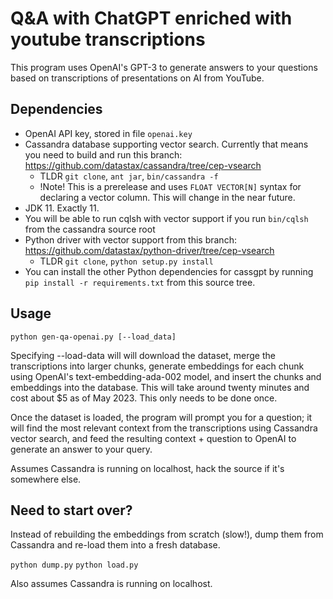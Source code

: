 # Q&A with ChatGPT enriched with youtube transcriptions

This program uses OpenAI's GPT-3 to generate answers to your questions based on transcriptions of presentations on AI from YouTube.

## Dependencies

- OpenAI API key, stored in file `openai.key`
- Cassandra database supporting vector search. Currently that means you need to build and run 
this branch: https://github.com/datastax/cassandra/tree/cep-vsearch
  - TLDR `git clone`, `ant jar`, `bin/cassandra -f`
  - !Note! This is a prerelease and uses `FLOAT VECTOR[N]` syntax for declaring a vector column.
    This will change in the near future.
- JDK 11.  Exactly 11.
- You will be able to run cqlsh with vector support if you run `bin/cqlsh` from the cassandra source root
- Python driver with vector support from this branch: https://github.com/datastax/python-driver/tree/cep-vsearch
  - TLDR `git clone`, `python setup.py install`
- You can install the other Python dependencies for cassgpt by running 
`pip install -r requirements.txt` from this source tree.

## Usage
`python gen-qa-openai.py [--load_data]`

Specifying --load-data will will download the dataset, merge the transcriptions into larger chunks, generate embeddings for each chunk using OpenAI's text-embedding-ada-002 model, and insert the chunks and embeddings into the database.  This will take around twenty minutes and cost about $5 as of May 2023.
This only needs to be done once.

Once the dataset is loaded, the program will prompt you for a question; it will find the most
relevant context from the transcriptions using Cassandra vector search, and feed the resulting
context + question to OpenAI to generate an answer to your query.

Assumes Cassandra is running on localhost, hack the source if it's somewhere else.

## Need to start over?
Instead of rebuilding the embeddings from scratch (slow!), dump them from Cassandra and
re-load them into a fresh database.

`python dump.py`
`python load.py`

Also assumes Cassandra is running on localhost.
